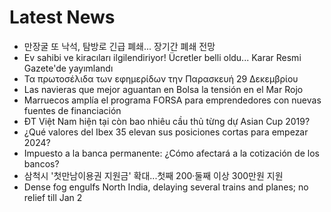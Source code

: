 # Latest News
-  만장굴 또 낙석, 탐방로 긴급 폐쇄... 장기간 폐쇄 전망
-  Ev sahibi ve kiracıları ilgilendiriyor! Ücretler belli oldu... Karar Resmi Gazete'de yayımlandı
-  Τα πρωτοσέλιδα των εφημερίδων την Παρασκευή 29 Δεκεμβρίου
-  Las navieras que mejor aguantan en Bolsa la tensión en el Mar Rojo
-  Marruecos amplía el programa FORSA para emprendedores con nuevas fuentes de financiación
-  ĐT Việt Nam hiện tại còn bao nhiêu cầu thủ từng dự Asian Cup 2019?
-  ¿Qué valores del Ibex 35 elevan sus posiciones cortas para empezar 2024?
-  Impuesto a la banca permanente: ¿Cómo afectará a la cotización de los bancos?
-  삼척시 '첫만남이용권 지원금' 확대...첫째 200·둘째 이상 300만원 지원
-  Dense fog engulfs North India, delaying several trains and planes; no relief till Jan 2
